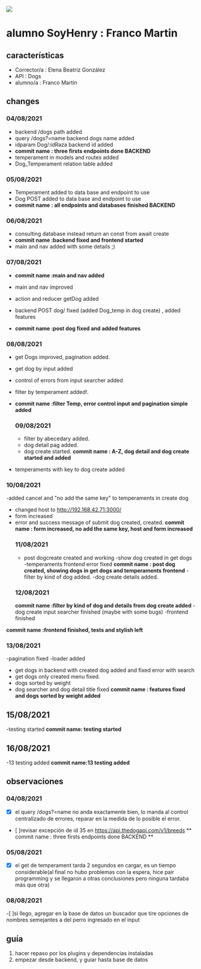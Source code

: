 <p align='left'>
    <img src='https://static.wixstatic.com/media/85087f_0d84cbeaeb824fca8f7ff18d7c9eaafd~mv2.png/v1/fill/w_160,h_30,al_c,q_85,usm_0.66_1.00_0.01/Logo_completo_Color_1PNG.webp' </img>
</p>

# alumno SoyHenry : Franco Martin 

##  características

- Corrector/a : Elena Beatriz González
- API : Dogs
- alumno/a : Franco Martin 

## changes 
  ### 04/08/2021
 
  - backend /dogs path added 
   - query /dogs?=name backend dogs name added
   - idparam Dog/:idRaza backend id added
   - **commit name : three firsts endpoints done BACKEND** 
  - temperament in models and routes added
   - Dog_Temperament relation table added 

   ### 05/08/2021
-  Temperament added to data base and endpoint to use
-  Dog POST  added to data base and endpoint to use
  - **commit name : all endpoints and databases finished BACKEND** 
  ### 06/08/2021
  - consulting database instead return an const from await create
- **commit name :backend fixed and frontend started**
 - main and nav added with some details ;)
  ### 07/08/2021

 - **commit name :main and nav added**

  - main and nav improved
  - action and reducer getDog added
  - backend POST dog/ fixed (added Dog_temp in dog create) , added features 

  - **commit name :post dog fixed and added features**

  ### 08/08/2021
  - get Dogs improved, pagination added.
  - get dog by input added
  - control of errors from input searcher added
  - filter by temperament added!.
- **commit name :filter Temp, error control input and pagination simple added**
  ### 09/08/2021
  - filter by abecedary added.
  - dog detail pag added.
  - dog create started.
**commit name : A-Z, dog detail and dog create started and added**

- temperaments with key to dog create added
 ### 10/08/2021
 -added cancel and "no add the same key" to temperaments in create dog
- changed host to http://192.168.42.71:3000/
- form increased
- error and success message of submit dog created, created.
**commit name : form increased, no add the same key, host and form increased**
  ### 11/08/2021
  - post dogcreate created and working
  -show dog created in get dogs
  -temperaments frontend error fixed
  **commit name : post dog created, showing dogs in get dogs and temperaments frontend** 
  -filter by kind of dog added.
  -dog create details added.
  ### 12/08/2021
  **commit name :filter by kind of dog and details from dog create added**
  -dog create input searcher finished (maybe with some bugs)
  -frontend finished
  
**commit name :frontend finished, tests and stylish left**
  ### 13/08/2021
  -pagination fixed
  -loader added
  - get dogs in backend with created dog added and fixed error with search
  - get dogs only created menu fixed.
  - dogs sorted by weight 
  - dog searcher and dog detail title fixed 
  **commit name : features fixed and dogs sorted by weight added** 
  ## 15/08/2021
  -testing started
  **commit name: testing started**
  ## 16/08/2021
  -13 testing added 
  **commit name:13 testing added**
## observaciones 
 ### 04/08/2021
    
  - [x] el query /dogs?=name no anda exactamente bien, lo manda al control centralizado de errores,
    reparar en la medida de lo posible el error. 
  - [ ]revisar excepción de id 35 en https://api.thedogapi.com/v1/breeds
      ** commit name : three firsts endpoints done BACKEND  ** 
  ### 05/08/2021
  - [x] el get de temperament tarda 2 segundos en cargar, es un tiempo considerable(al final no
  hubo problemas con la espera, hice pair programming y se llegaron a otras conclusiones pero ninguna
  tardaba más que otra)

 
   ### 08/08/2021
   -[ ]si llego, agregar en la base de datos un buscador que tire opciones de nombres semejantes a del 
   perro ingresado en el input
## guía
 1. hacer repaso por los plugins y dependencias instaladas
 2. empezar desde backend, y guiar hasta base de datos 